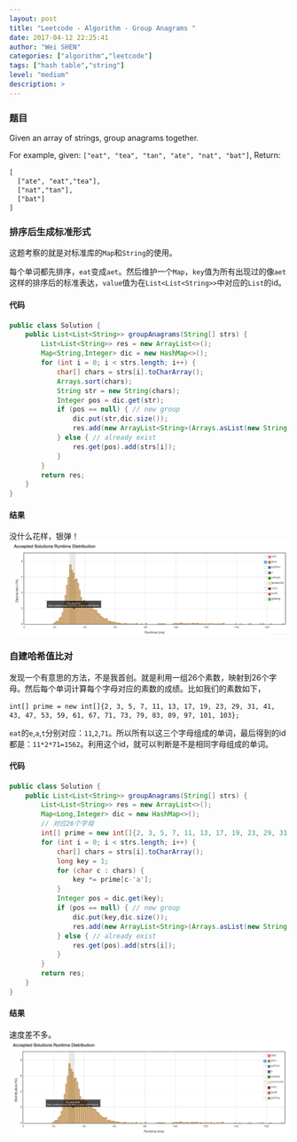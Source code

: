 ```yaml
---
layout: post
title: "Leetcode - Algorithm - Group Anagrams "
date: 2017-04-12 22:25:41
author: "Wei SHEN"
categories: ["algorithm","leetcode"]
tags: ["hash table","string"]
level: "medium"
description: >
---
```


### 题目
Given an array of strings, group anagrams together.

For example, given: `["eat", "tea", "tan", "ate", "nat", "bat"]`,
Return:
```
[
  ["ate", "eat","tea"],
  ["nat","tan"],
  ["bat"]
]
```

### 排序后生成标准形式
这题考察的就是对标准库的`Map`和`String`的使用。

每个单词都先排序，`eat`变成`aet`。然后维护一个`Map`，`key`值为所有出现过的像`aet`这样的排序后的标准表达，`value`值为在`List<List<String>>`中对应的`List`的id。

#### 代码
```java
public class Solution {
    public List<List<String>> groupAnagrams(String[] strs) {
        List<List<String>> res = new ArrayList<>();
        Map<String,Integer> dic = new HashMap<>();
        for (int i = 0; i < strs.length; i++) {
            char[] chars = strs[i].toCharArray();
            Arrays.sort(chars);
            String str = new String(chars);
            Integer pos = dic.get(str);
            if (pos == null) { // new group
                dic.put(str,dic.size());
                res.add(new ArrayList<String>(Arrays.asList(new String[]{strs[i]})));
            } else { // already exist
                res.get(pos).add(strs[i]);
            }
        }
        return res;
    }
}
```

#### 结果
没什么花样，银弹！
![group-anagrams-1](/images/leetcode/group-anagrams-1.png)

### 自建哈希值比对
发现一个有意思的方法，不是我首创。就是利用一组26个素数，映射到26个字母。然后每个单词计算每个字母对应的素数的成绩。比如我们的素数如下，
```
int[] prime = new int[]{2, 3, 5, 7, 11, 13, 17, 19, 23, 29, 31, 41, 43, 47, 53, 59, 61, 67, 71, 73, 79, 83, 89, 97, 101, 103};
```
`eat`的`e`,`a`,`t`分别对应：`11`,`2`,`71`。所以所有以这三个字母组成的单词，最后得到的id都是：`11*2*71=1562`。利用这个id，就可以判断是不是相同字母组成的单词。

#### 代码
```java
public class Solution {
    public List<List<String>> groupAnagrams(String[] strs) {
        List<List<String>> res = new ArrayList<>();
        Map<Long,Integer> dic = new HashMap<>();
        // 对应26个字母
        int[] prime = new int[]{2, 3, 5, 7, 11, 13, 17, 19, 23, 29, 31, 41, 43, 47, 53, 59, 61, 67, 71, 73, 79, 83, 89, 97, 101, 103};
        for (int i = 0; i < strs.length; i++) {
            char[] chars = strs[i].toCharArray();
            long key = 1;
            for (char c : chars) {
                key *= prime[c-'a'];
            }
            Integer pos = dic.get(key);
            if (pos == null) { // new group
                dic.put(key,dic.size());
                res.add(new ArrayList<String>(Arrays.asList(new String[]{strs[i]})));
            } else { // already exist
                res.get(pos).add(strs[i]);
            }
        }
        return res;
    }
}
```

#### 结果
速度差不多。
![group-anagrams-2](/images/leetcode/group-anagrams-2.png)

